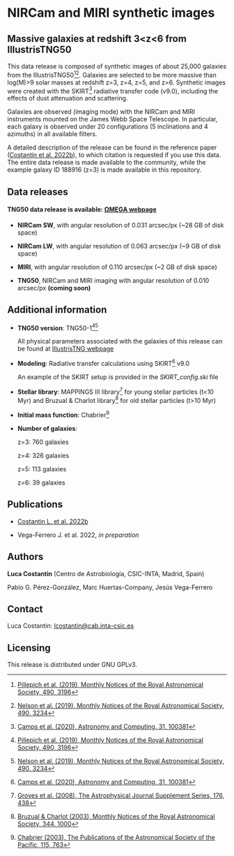 # NIRCam and MIRI synthetic images

## Massive galaxies at redshift 3<z<6 from IllustrisTNG50

This data release is composed of synthetic images of about 25,000 galaxies from the IllustrisTNG50[^1][^2]. Galaxies are selected to be more massive than log(M)>9 solar masses at redshift z=3, z=4, z=5, and z=6. Synthetic images were created with the SKIRT[^3] radiative transfer code (v9.0), including the effects of dust attenuation and scattering. 

Galaxies are observed (imaging mode) with the NIRCam and MIRI instruments mounted on the James Webb Space Telescope. In particular, each galaxy is observed under 20 configurations (5 inclinations and 4 azimuths) in all available filters. 

A detailed description of the release can be found in the reference paper ([Costantin et al. 2022b](https://ui.adsabs.harvard.edu/abs/2022arXiv220800007C/abstract)), to which citation is requested if you use this data. The entire data release is made available to the community, while the example galaxy ID 188916 (z=3) is made available in this repository.
 
## Data releases

#### TNG50 data release is available: **[ΩMEGA webpage](https://www.lucacostantin.com/OMEGA)**

* **NIRCam SW**, with angular resolution of 0.031 arcsec/px (~28 GB of disk space)

* **NIRCam LW**, with angular resolution of 0.063 arcsec/px (~9 GB of disk space)

* **MIRI**, with angular resolution of 0.110 arcsec/px (~2 GB of disk space)

* **TNG50**, NIRCam and MIRI imaging with angular resolution of 0.010 arcsec/px **(coming soon)**


## Additional information

* **TNG50 version**: TNG50-1[^1][^2]

   All physical parameters associated with the galaxies of this release can be found at [IllustrisTNG webpage](https://www.tng-project.org/data/docs/specifications/)

* **Modeling**: Radiative transfer calculations using SKIRT[^3] v9.0  
   
   An example of the SKIRT setup is provided in the *SKIRT_config.ski* file

* **Stellar library**: MAPPINGS III library[^4] for young stellar particles (t<10 Myr) and Bruzual & Charlot library[^5] for old stellar particles (t>10 Myr)

* **Initial mass function**: Chabrier[^6]

* **Number of galaxies**:

   z=3: 760 galaxies

   z=4: 326 galaxies

   z=5: 113 galaxies

   z=6: 39 galaxies
## Publications

* [Costantin L. et al. 2022b](https://ui.adsabs.harvard.edu/abs/2022arXiv220800007C/abstract)

* Vega-Ferrero J. et al. 2022, *in preparation*

## Authors

**Luca Costantin** (Centro de Astrobiología, CSIC-INTA, Madrid, Spain)

Pablo G. Pérez-González, Marc Huertas-Company, Jesús Vega-Ferrero
 
## Contact

Luca Costantin: lcostantin@cab.inta-csic.es

## Licensing

This release is distributed under GNU GPLv3.

[^1]: [Pillepich et al. (2019), Monthly Notices of the Royal Astronomical Society, 490, 3196](https://ui.adsabs.harvard.edu/abs/2019MNRAS.490.3196P/abstract)
[^2]: [Nelson et al. (2019), Monthly Notices of the Royal Astronomical Society, 490, 3234](https://ui.adsabs.harvard.edu/abs/2019MNRAS.490.3234N/abstract)
[^3]: [Camps et al. (2020), Astronomy and Computing, 31, 100381](https://ui.adsabs.harvard.edu/abs/2020A%26C....3100381C/abstract)
[^4]: [Groves et al. (2008), The Astrophysical Journal Supplement Series, 176, 438](https://ui.adsabs.harvard.edu/abs/2008ApJS..176..438G/abstract)
[^5]: [Bruzual & Charlot (2003), Monthly Notices of the Royal Astronomical Society, 344, 1000](https://ui.adsabs.harvard.edu/abs/2003MNRAS.344.1000B/abstract)
[^6]: [Chabrier (2003), The Publications of the Astronomical Society of the Pacific, 115, 763](https://ui.adsabs.harvard.edu/abs/2003PASP..115..763C/abstract)
